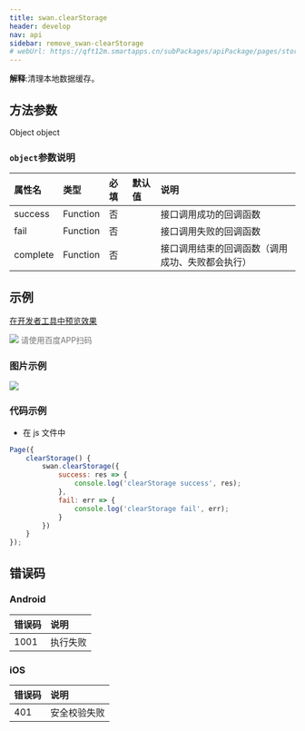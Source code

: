 ```yaml
---
title: swan.clearStorage
header: develop
nav: api
sidebar: remove_swan-clearStorage
# webUrl: https://qft12m.smartapps.cn/subPackages/apiPackage/pages/storage/storage
---
```




**解释**:清理本地数据缓存。  

 
## 方法参数

Object object

### `object`参数说明 

|属性名 |类型  |必填 | 默认值 |说明|
|:---- |:---- |:---- |:----|:----|
|success |Function  |  否  | |  接口调用成功的回调函数|
|fail |   Function  |  否  | | 接口调用失败的回调函数|
|complete  |  Function  |  否  | |  接口调用结束的回调函数（调用成功、失败都会执行）|

## 示例

<a href="swanide://fragment/88f608adafa373cc2e4d379a95fc140e1573634432911" title="在开发者工具中预览效果" target="_self">在开发者工具中预览效果</a> 

<div class='scan-code-container'>
    <img src="https://b.bdstatic.com/miniapp/assets/images/doc_demo/fragment_clearStorage.png" class="demo-qrcode-image" />
    <font color=#777 12px>请使用百度APP扫码</font>
</div>

### 图片示例 
<div class="m-doc-custom-examples">
    <div class="m-doc-custom-examples-correct">
        <img src="https://b.bdstatic.com/miniapp/image/clearStorage.gif">
    </div>
    <div class="m-doc-custom-examples-correct">
        <img src=" ">
    </div>
    <div class="m-doc-custom-examples-correct">
        <img src=" ">
    </div>     
</div> 

### 代码示例 



* 在 js 文件中

```js
Page({
    clearStorage() {
        swan.clearStorage({
            success: res => {
                console.log('clearStorage success', res);
            },
            fail: err => {
                console.log('clearStorage fail', err);
            }
        })
    }
});
```
## 错误码
### Android

|错误码|说明|
|:--|:--|
|1001|执行失败   |

### iOS

|错误码|说明|
|:--|:--|
|401|安全校验失败   |
